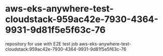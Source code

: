 # aws-eks-anywhere-test-cloudstack-959ac42e-7930-4364-9931-9d81f5e5f63c-76
repository for use with E2E test job aws-eks-anywhere-test-cloudstack:959ac42e-7930-4364-9931-9d81f5e5f63c-76
